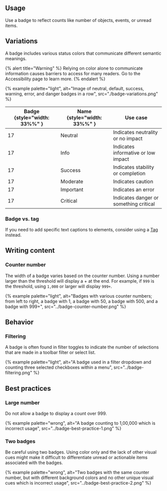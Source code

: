 ## Usage 
Use a badge to reflect counts like number of objects, events, or unread items.

## Variations
A badge includes various status colors that communicate different semantic meanings.

{% alert title="Warning" %}
Relying on color alone to communicate information causes barriers to access for many readers. Go to the Accessibility page to learn more.
{% endalert %}

{% example palette="light",
          alt="Image of neutral, default, success, warning, error, and danger badges in a row",
          src="./badge-variations.png" %}

| Badge {style="width: 33%%" }             | Name {style="width: 33%%" } | Use case                                  |
| ---------------------------------------- | --------------------------- | ----------------------------------------- |
| <rh-badge>17<rh-badge>                   | Neutral                     | Indicates neutrality or no impact         |
| <rh-badge state="info">17<rh-badge>      | Info                        | Indicates informative or low impact       |
| <rh-badge state="success">17<rh-badge>   | Success                     | Indicates stability or completion         |
| <rh-badge state="moderate">17<rh-badge>  | Moderate                    | Indicates caution                         |
| <rh-badge state="important">17<rh-badge> | Important                   | Indicates an error                        |
| <rh-badge state="critical">17<rh-badge>  | Critical                    | Indicates danger or something critical    |

### Badge vs. tag 
If you need to add specific text captions to elements, consider using a [Tag](/elements/tag) instead.

## Writing content

### Counter number 
The width of a badge varies based on the counter number. Using a number larger than the threshold will display a + at the end. For example, if `999` is the threshold, using `1,000` or larger will display `999+`.

{% example palette="light",
  alt="Badges with various counter numbers; from left to right, a badge with 1, a badge with 50, a badge with 500, and a badge with 999+",
  src="../badge-counter-number.png" %}



## Behavior
### Filtering 
A badge is often found in filter toggles to indicate the number of selections that are made in a toolbar filter or select list.

{% example palette="light",
          alt="A badge used in a filter dropdown and counting three selected checkboxes within a menu",
          src="../badge-filtering.png" %}


## Best practices 
### Large number 
Do not allow a badge to display a count over 999.

{% example palette="wrong",
          alt="A badge counting to 1,00,000 which is incorrect usage",
          src="../badge-best-practice-1.png" %}


### Two badges 
Be careful using two badges. Using color only and the lack of other visual cues might make it difficult to differentiate unread or actionable items associated with the badges.

{% example palette="wrong",
          alt="Two badges with the same counter number, but with different background colors and no other unique visual cues which is incorrect usage",
          src="../badge-best-practice-2.png" %}